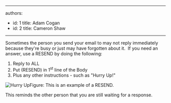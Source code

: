 

---
authors:
  - id: 1
    title: Adam Cogan
  - id: 2
    title: Cameron Shaw
---




<span class='intro'> <p>Sometimes the person you send your email to may not reply immediately because they're busy or just may have forgotten about it.&#160; If you need an answer, use a RESEND by doing the following&#58;</p> </span>

<ol>
<li>Reply to ALL&#160; 
<li>Put (RESEND) in 1<sup>st</sup> line of the Body 
<li>Plus any other instructions - such as &quot;Hurry Up!&quot; </li></ol><span class="ms-rteCustom-ImageArea"><img border="0" alt="Hurry Up" src="/Standards/Communication/RulesToBetterEmail/PublishingImages/HurryUp.gif" /></span><span class="ms-rteCustom-FigureGood">Figure&#58; This is an example of a RESEND.</span> 
<p>This reminds the other person that you are still waiting for a response.</p>


